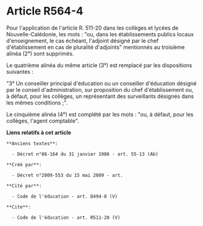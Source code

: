# Article R564-4

Pour l'application de l'article R. 511-20 dans les collèges et lycées de Nouvelle-Calédonie, les mots : "ou, dans les
établissements publics locaux d'enseignement, le cas échéant, l'adjoint désigné par le chef d'établissement en cas de
pluralité d'adjoints" mentionnés au troisième alinéa (2°) sont supprimés. 

Le quatrième alinéa du même article (3°) est remplacé par les dispositions suivantes : 

"3° Un conseiller principal d'éducation ou un conseiller d'éducation désigné par le conseil d'administration, sur proposition
du chef d'établissement ou, à défaut, pour les collèges, un représentant des surveillants désignés dans les mêmes
conditions ;". 

Le cinquième alinéa (4°) est complété par les mots : "ou, à défaut, pour les collèges, l'agent comptable".

**Liens relatifs à cet article**

	**Anciens textes**:

	  - Décret n°86-164 du 31 janvier 1986 - art. 55-13 (Ab)

	**Créé par**:

	  - Décret n°2009-553 du 15 mai 2009 - art.

	**Cité par**:

	  - Code de l'éducation - art. D494-8 (V)

	**Cite**:

	  - Code de l'éducation - art. R511-20 (V)
